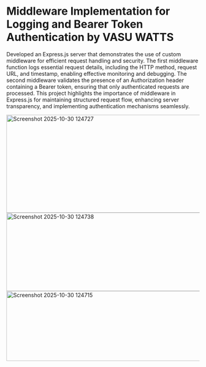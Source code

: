 # Middleware Implementation for Logging and Bearer Token Authentication by VASU WATTS
Developed an Express.js server that demonstrates the use of custom middleware for efficient request handling and security. The first middleware function logs essential request details, including the HTTP method, request URL, and timestamp, enabling effective monitoring and debugging. The second middleware validates the presence of an Authorization header containing a Bearer token, ensuring that only authenticated requests are processed. This project highlights the importance of middleware in Express.js for maintaining structured request flow, enhancing server transparency, and implementing authentication mechanisms seamlessly.

<img width="968" height="256" alt="Screenshot 2025-10-30 124727" src="https://github.com/user-attachments/assets/ab0047f5-9bf6-43ad-8caf-4158c3e4ff48" />

<img width="969" height="205" alt="Screenshot 2025-10-30 124738" src="https://github.com/user-attachments/assets/14998030-7c3b-4ab0-a003-8b718326b5eb" />

<img width="973" height="183" alt="Screenshot 2025-10-30 124715" src="https://github.com/user-attachments/assets/7db326a3-4996-4d6e-adc1-c90513e1c3c2" />
